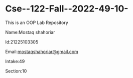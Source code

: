 # Cse--122-Fall--2022-49-10-
This is an OOP Lab Repository

Name:Mostaq shahoriar

Id:21225103305

Email:mostaqshahoriar@gmail.com

Intake:49

Section:10

